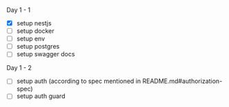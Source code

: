 Day 1 - 1

- [x] setup nestjs
- [ ] setup docker
- [ ] setup env
- [ ] setup postgres
- [ ] setup swagger docs

Day 1 - 2

- [ ] setup auth (according to spec mentioned in README.md#authorization-spec)
- [ ] setup auth guard
